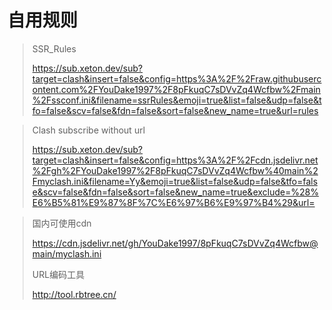 # 自用规则

> SSR_Rules
>
> https://sub.xeton.dev/sub?target=clash&insert=false&config=https%3A%2F%2Fraw.githubusercontent.com%2FYouDake1997%2F8pFkuqC7sDVvZq4Wcfbw%2Fmain%2Fssconf.ini&filename=ssrRules&emoji=true&list=false&udp=false&tfo=false&scv=false&fdn=false&sort=false&new_name=true&url=rules



> Clash subscribe without url
>
> https://sub.xeton.dev/sub?target=clash&insert=false&config=https%3A%2F%2Fcdn.jsdelivr.net%2Fgh%2FYouDake1997%2F8pFkuqC7sDVvZq4Wcfbw%40main%2Fmyclash.ini&filename=Yy&emoji=true&list=false&udp=false&tfo=false&scv=false&fdn=false&sort=false&new_name=true&exclude=%28%E6%B5%81%E9%87%8F%7C%E6%97%B6%E9%97%B4%29&url=



> 国内可使用cdn
>
> https://cdn.jsdelivr.net/gh/YouDake1997/8pFkuqC7sDVvZq4Wcfbw@main/myclash.ini
>
> URL编码工具
>
> http://tool.rbtree.cn/

